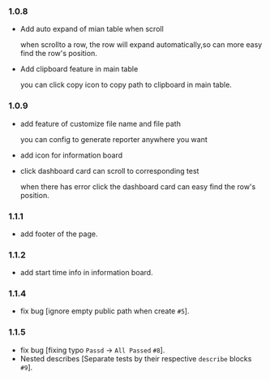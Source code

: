 ### 1.0.8

  - Add auto expand of mian table when scroll

    when scrollto a row, the row will expand automatically,so can more easy find the row's position.

  - Add clipboard feature in main table

    you can click copy icon to copy path to clipboard in main table.

### 1.0.9

  - add feature of customize file name and file path

    you can config to generate reporter anywhere you want
  
  - add icon for information board

  - click dashboard card can scroll to corresponding test

    when there has error click the dashboard card can easy find the row's position.

### 1.1.1

  - add footer of the page.

### 1.1.2

  - add start time info in information board.

### 1.1.4

  - fix bug [ignore empty public path when create `#5`].

### 1.1.5
  
  - fix bug [fixing typo `Passd` -> `All Passed`  `#8`].
  - Nested describes [Separate tests by their respective `describe` blocks `#9`].
